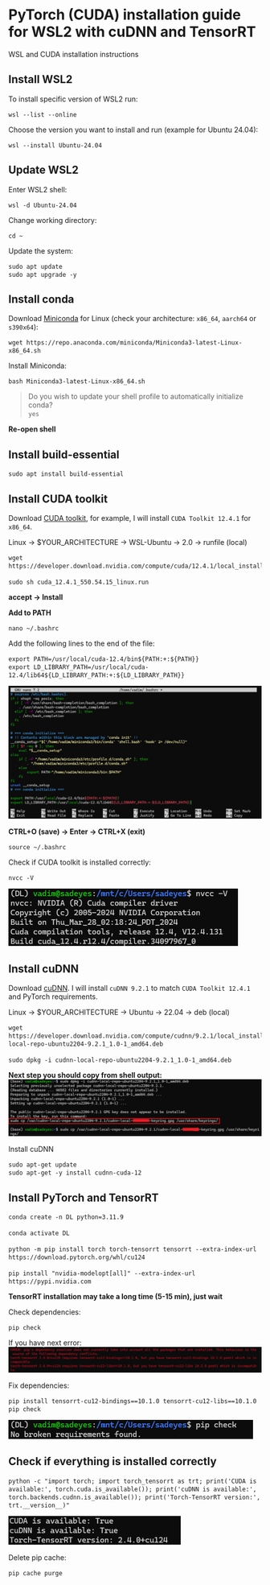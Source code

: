 # PyTorch (CUDA) installation guide for WSL2 with cuDNN and TensorRT
WSL and CUDA installation instructions

## Install WSL2
To install specific version of WSL2 run:
```
wsl --list --online
```
Choose the version you want to install and run (example for Ubuntu 24.04):
```
wsl --install Ubuntu-24.04
```
## Update WSL2
Enter WSL2 shell:
```
wsl -d Ubuntu-24.04
```
Change working directory:
```
cd ~
```
Update the system:
```
sudo apt update 
sudo apt upgrade -y
```
## Install conda
Download [Miniconda](https://www.anaconda.com/docs/getting-started/miniconda/main) for Linux (check your architecture: ```x86_64```, ```aarch64``` or ```s390x64```):
```
wget https://repo.anaconda.com/miniconda/Miniconda3-latest-Linux-x86_64.sh
```
Install Miniconda:
```
bash Miniconda3-latest-Linux-x86_64.sh
```
> Do you wish to update your shell profile to automatically initialize conda?<br>
`yes`

**Re-open shell**

## Install build-essential
```
sudo apt install build-essential
```

## Install CUDA toolkit

Download [CUDA toolkit](https://developer.nvidia.com/cuda-toolkit-archive), for example, I will install `CUDA Toolkit 12.4.1` for `x86_64`.

Linux -> $YOUR_ARCHITECTURE -> WSL-Ubuntu -> 2.0 -> runfile (local)

```
wget https://developer.download.nvidia.com/compute/cuda/12.4.1/local_installers/cuda_12.4.1_550.54.15_linux.run

sudo sh cuda_12.4.1_550.54.15_linux.run
```

**accept -> Install**

**Add to PATH**

```
nano ~/.bashrc
```

Add the following lines to the end of the file:

```
export PATH=/usr/local/cuda-12.4/bin${PATH:+:${PATH}}
export LD_LIBRARY_PATH=/usr/local/cuda-12.4/lib64${LD_LIBRARY_PATH:+:${LD_LIBRARY_PATH}}
```

![alt text](img/image.png)

**CTRL+O (save) -> Enter -> CTRL+X (exit)**

```
source ~/.bashrc
```

Check if CUDA toolkit is installed correctly:

```
nvcc -V
```

![alt text](img/image-1.png)


## Install cuDNN

Download [cuDNN](https://developer.nvidia.com/cudnn-archive). I will install `cuDNN 9.2.1` to match `CUDA Toolkit 12.4.1` and PyTorch requirements.

Linux -> $YOUR_ARCHITECTURE -> Ubuntu -> 22.04 -> deb (local)

```
wget https://developer.download.nvidia.com/compute/cudnn/9.2.1/local_installers/cudnn-local-repo-ubuntu2204-9.2.1_1.0-1_amd64.deb

sudo dpkg -i cudnn-local-repo-ubuntu2204-9.2.1_1.0-1_amd64.deb
```

**Next step you should copy from shell output:**
![alt text](img/image-2.png)

Install cuDNN

```
sudo apt-get update
sudo apt-get -y install cudnn-cuda-12
```

## Install PyTorch and TensorRT

```
conda create -n DL python=3.11.9

conda activate DL

python -m pip install torch torch-tensorrt tensorrt --extra-index-url https://download.pytorch.org/whl/cu124

pip install "nvidia-modelopt[all]" --extra-index-url https://pypi.nvidia.com
```

**TensorRT installation may take a long time (5-15 min), just wait**

Check dependencies:

```
pip check
```

If you have next error:
![alt text](img/image-3.png)

Fix dependencies:

```
pip install tensorrt-cu12-bindings==10.1.0 tensorrt-cu12-libs==10.1.0
pip check
```

![alt text](img/image-4.png)

## Check if everything is installed correctly

```
python -c "import torch; import torch_tensorrt as trt; print('CUDA is available:', torch.cuda.is_available()); print('cuDNN is available:', torch.backends.cudnn.is_available()); print('Torch-TensorRT version:', trt.__version__)"
```

![alt text](img/image-5.png)


Delete pip cache:

```
pip cache purge
```